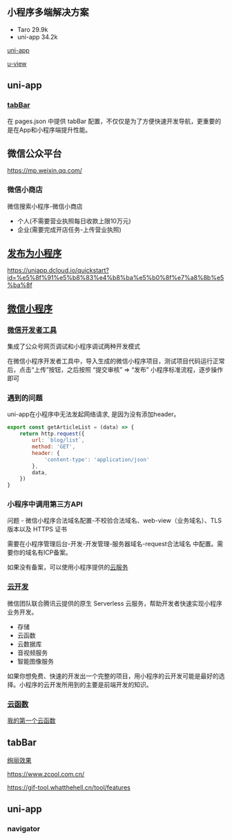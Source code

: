 ## 小程序多端解决方案
- Taro 29.9k
- uni-app 34.2k

[uni-app](https://uniapp.dcloud.io/)

[u-view](https://www.uviewui.com/components/install.html)
## uni-app
### [tabBar](https://uniapp.dcloud.io/collocation/pages?id=tabbar)
在 pages.json 中提供 tabBar 配置，不仅仅是为了方便快速开发导航，更重要的是在App和小程序端提升性能。


## 微信公众平台
https://mp.weixin.qq.com/

### 微信小商店
微信搜索小程序-微信小商店
- 个人(不需要营业执照每日收款上限10万元)
- 企业(需要完成开店任务-上传营业执照)

## [发布为小程序](https://uniapp.dcloud.io/quickstart?id=%e8%bf%90%e8%a1%8c%e3%80%81%e5%8f%91%e5%b8%83uni-app)
https://uniapp.dcloud.io/quickstart?id=%e5%8f%91%e5%b8%83%e4%b8%ba%e5%b0%8f%e7%a8%8b%e5%ba%8f

## [微信小程序](https://developers.weixin.qq.com/doc/)
### [微信开发者工具](https://developers.weixin.qq.com/miniprogram/dev/devtools/devtools.html)
集成了公众号网页调试和小程序调试两种开发模式

在微信小程序开发者工具中，导入生成的微信小程序项目，测试项目代码运行正常后，点击“上传”按钮，之后按照 “提交审核” => “发布” 小程序标准流程，逐步操作即可

### 遇到的问题
uni-app在小程序中无法发起网络请求, 是因为没有添加header。
```js
export const getArticleList = (data) => {
    return http.request({
        url: `blog/list`,
        method: 'GET',
        header: {
            'content-type': 'application/json'
        },
        data,
    })
}
```

### 小程序中调用第三方API
问题 - 微信小程序合法域名配置-不校验合法域名、web-view（业务域名）、TLS 版本以及 HTTPS 证书

需要在小程序管理后台-开发-开发管理-服务器域名-request合法域名 中配置。需要你的域名有ICP备案。

如果没有备案，可以使用小程序提供的[云服务](https://developers.weixin.qq.com/miniprogram/dev/wxcloud/basis/getting-started.html)

### [云开发](https://developers.weixin.qq.com/community/business/doc/000e26815e8de0db1ecae5a035b00d)
微信团队联合腾讯云提供的原生 Serverless 云服务，帮助开发者快速实现小程序业务开发。

- 存储
- 云函数
- 云数据库
- 音视频服务
- 智能图像服务

如果你想免费、快速的开发出一个完整的项目，用小程序的云开发可能是最好的选择。小程序的云开发所用到的主要是前端开发的知识。

### [云函数](https://developers.weixin.qq.com/miniprogram/dev/wxcloud/guide/functions.html#%E4%BA%91%E5%87%BD%E6%95%B0)
[我的第一个云函数](https://developers.weixin.qq.com/miniprogram/dev/wxcloud/guide/functions/getting-started.html)

## tabBar
[绚丽效果](https://www.zcool.com.cn/work/ZNTA1MjgyMTY=.html)

https://www.zcool.com.cn/

https://gif-tool.whatthehell.cn/tool/features

## uni-app
### navigator
